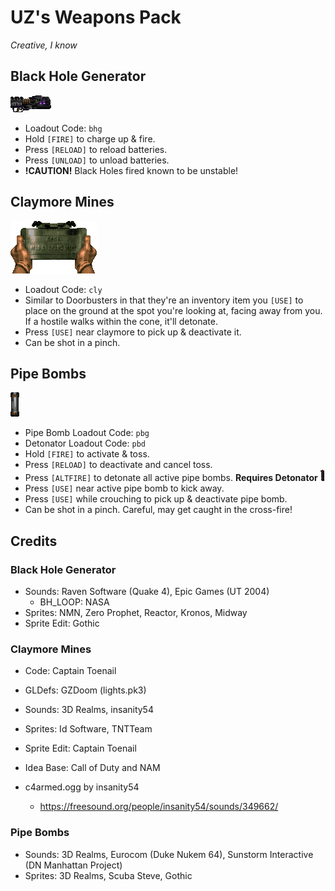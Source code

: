 # UZ's Weapons Pack
_Creative, I know_

## Black Hole Generator
![bhg](./sprites/black-hole-generator/BHGPA0.png)

- Loadout Code: `bhg`
- Hold `[FIRE]` to charge up & fire.
- Press `[RELOAD]` to reload batteries.
- Press `[UNLOAD]` to unload batteries.
- **!CAUTION!** Black Holes fired known to be unstable!

## Claymore Mines
![claymore-mine](./sprites/claymore-mines/CLAYA0.png)

- Loadout Code: `cly`
- Similar to Doorbusters in that they're an inventory item you `[USE]` to place on the ground at the spot you're looking at, facing away from you.  If a hostile walks within the cone, it'll detonate.
- Press `[USE]` near claymore to pick up & deactivate it.
- Can be shot in a pinch.

## Pipe Bombs
![pipebomb](./sprites/pipe-bombs/PIPPA0.png)

- Pipe Bomb Loadout Code: `pbg`
- Detonator Loadout Code: `pbd`
- Hold `[FIRE]` to activate & toss.
- Press `[RELOAD]` to deactivate and cancel toss.
- Press `[ALTFIRE]` to detonate all active pipe bombs. **Requires Detonator** ![detonator](./sprites/pipe-bombs/PBDPA0.png)
- Press `[USE]` near active pipe bomb to kick away.
- Press `[USE]` while crouching to pick up & deactivate pipe bomb.
- Can be shot in a pinch.  Careful, may get caught in the cross-fire!

## Credits

### Black Hole Generator

- Sounds: Raven Software (Quake 4), Epic Games (UT 2004)
  - BH_LOOP: NASA
- Sprites: NMN, Zero Prophet, Reactor, Kronos, Midway
- Sprite Edit: Gothic

### Claymore Mines
- Code: Captain Toenail
- GLDefs: GZDoom (lights.pk3)
- Sounds: 3D Realms, insanity54
- Sprites: Id Software, TNTTeam
- Sprite Edit: Captain Toenail
- Idea Base: Call of Duty and NAM


- c4armed.ogg by insanity54
	- https://freesound.org/people/insanity54/sounds/349662/

### Pipe Bombs
- Sounds: 3D Realms, Eurocom (Duke Nukem 64), Sunstorm Interactive (DN Manhattan Project)
- Sprites: 3D Realms, Scuba Steve, Gothic
